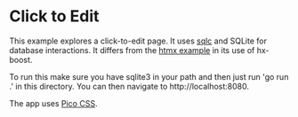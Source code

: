 # Click to Edit

This example explores a click-to-edit page.
It uses [sqlc](https://sqlc.dev) and SQLite for database interactions.
It differs from the [htmx example](https://htmx.org/examples/click-to-edit/) in its use of hx-boost.

To run this make sure you have sqlite3 in your path and then just run 'go run .' in this directory.
You can then navigate to http://localhost:8080.

The app uses [Pico CSS](https://picocss.com).